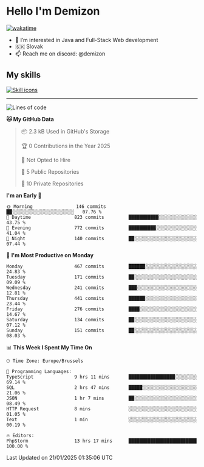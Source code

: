 # Hello I'm Demizon
[![wakatime](https://wakatime.com/badge/user/6ad1949f-d6d7-44f9-9eee-c35e54cc499b.svg)](https://wakatime.com/@6ad1949f-d6d7-44f9-9eee-c35e54cc499b)
- 👀 I’m interested in Java and Full-Stack Web development
- 🇸🇰 Slovak
- 📫 Reach me on discord: @demizon

## My skills
[![Skill icons](https://skillicons.dev/icons?i=java,js,ts,html,css,react,nextjs,tailwind,supabase,py,git,docker,linux,mysql,postgres,mongo&theme=dark)](https://github.com/Demizon3433)

---

<!--START_SECTION:waka-->
![Lines of code](https://img.shields.io/badge/From%20Hello%20World%20I%27ve%20Written-564.8%20thousand%20lines%20of%20code-blue)

**🐱 My GitHub Data** 

> 📦 2.3 kB Used in GitHub's Storage 
 > 
> 🏆 0 Contributions in the Year 2025
 > 
> 🚫 Not Opted to Hire
 > 
> 📜 5 Public Repositories 
 > 
> 🔑 10 Private Repositories 
 > 
**I'm an Early 🐤** 

```text
🌞 Morning                146 commits         ██░░░░░░░░░░░░░░░░░░░░░░░   07.76 % 
🌆 Daytime                823 commits         ███████████░░░░░░░░░░░░░░   43.75 % 
🌃 Evening                772 commits         ██████████░░░░░░░░░░░░░░░   41.04 % 
🌙 Night                  140 commits         ██░░░░░░░░░░░░░░░░░░░░░░░   07.44 % 
```
📅 **I'm Most Productive on Monday** 

```text
Monday                   467 commits         ██████░░░░░░░░░░░░░░░░░░░   24.83 % 
Tuesday                  171 commits         ██░░░░░░░░░░░░░░░░░░░░░░░   09.09 % 
Wednesday                241 commits         ███░░░░░░░░░░░░░░░░░░░░░░   12.81 % 
Thursday                 441 commits         ██████░░░░░░░░░░░░░░░░░░░   23.44 % 
Friday                   276 commits         ████░░░░░░░░░░░░░░░░░░░░░   14.67 % 
Saturday                 134 commits         ██░░░░░░░░░░░░░░░░░░░░░░░   07.12 % 
Sunday                   151 commits         ██░░░░░░░░░░░░░░░░░░░░░░░   08.03 % 
```


📊 **This Week I Spent My Time On** 

```text
🕑︎ Time Zone: Europe/Brussels

💬 Programming Languages: 
TypeScript               9 hrs 11 mins       █████████████████░░░░░░░░   69.14 % 
SQL                      2 hrs 47 mins       █████░░░░░░░░░░░░░░░░░░░░   21.06 % 
JSON                     1 hr 7 mins         ██░░░░░░░░░░░░░░░░░░░░░░░   08.49 % 
HTTP Request             8 mins              ░░░░░░░░░░░░░░░░░░░░░░░░░   01.05 % 
Text                     1 min               ░░░░░░░░░░░░░░░░░░░░░░░░░   00.19 % 

🔥 Editors: 
PhpStorm                 13 hrs 17 mins      █████████████████████████   100.00 % 
```


 Last Updated on 21/01/2025 01:35:06 UTC
<!--END_SECTION:waka-->
